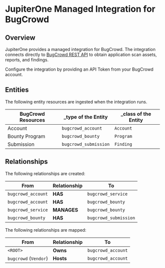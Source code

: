 # JupiterOne Managed Integration for BugCrowd

## Overview

JupiterOne provides a managed integration for BugCrowd. The integration connects
directly to [BugCrowd REST API][1] to obtain application scan assets, reports,
and findings.

Configure the integration by providing an API Token from your BugCrowd account.

## Entities

The following entity resources are ingested when the integration runs.

| BugCrowd Resources | \_type of the Entity  | \_class of the Entity |
| ------------------ | --------------------- | --------------------- |
| Account            | `bugcrowd_account`    | `Account`             |
| Bounty Program     | `bugcrowd_bounty`     | `Program`             |
| Submission         | `bugcrowd_submission` | `Finding`             |

## Relationships

The following relationships are created:

| From               | Relationship | To                    |
| ------------------ | ------------ | --------------------- |
| `bugcrowd_account` | **HAS**      | `bugcrowd_service`    |
| `bugcrowd_account` | **HAS**      | `bugcrowd_bounty`     |
| `bugcrowd_service` | **MANAGES**  | `bugcrowd_bounty`     |
| `bugcrowd_bounty`  | **HAS**      | `bugcrowd_submission` |

The following relationships are mapped:

| From                  | Relationship | To                 |
| --------------------- | ------------ | ------------------ |
| `<ROOT>`              | **Owns**     | `bugcrowd_account` |
| `bugcrowd` (`Vendor`) | **Hosts**    | `bugcrowd_account` |

[1]: https://docs.bugcrowd.com/reference
